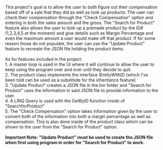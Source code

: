 This project's goal is to allow the user to both figure out their compensation based off of a sale that they did as well as look up products. The user can check their compensation through the "Check Compensation" option and entering in both the sales amount and the gross. The "Search for Product" feature also allows the user to look up a premade product by the ID# (1,2,3,4,5 at the moment) and give details such as Margin Percentage and even the maximum amount a user would make off that product. If for some reason those do not populate, the user can use the "Update Product" feature to recreate the JSON file holding the product items.  <br/><br/>As for features included in the project:
<br/>1. A master loop is used in the UI where it will continue to allow the user to keep using the program over and over until they decide to quit.
<br/>2. The product class implements the interface IEntityWithID (which I've been told can be used as a substitute for the inheritance feature)
<br/>3. "Update Product" creates a JSON file in the bin folder and "Search for Product" uses the information in said JSON file to provide information to the user.
<br/>4. A LINQ Query is used with the GetByID function inside of "SearchforProduct"
<br/>5. The "Check Compensation" option takes information given by the user to convert both of the information into both a margin percentage as well as compensation. This is also done inside of the product class which can be shown to the user from the "Search for Product" option.
<br/><br/><b>Important Note: "Update Product" must be used to create the JSON file when first using program in order for "Search for Product" to work.</b>
